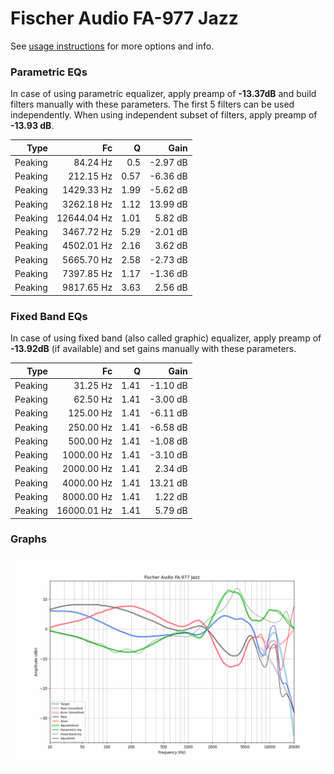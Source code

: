 # Fischer Audio FA-977 Jazz
See [usage instructions](https://github.com/jaakkopasanen/AutoEq#usage) for more options and info.

### Parametric EQs
In case of using parametric equalizer, apply preamp of **-13.37dB** and build filters manually
with these parameters. The first 5 filters can be used independently.
When using independent subset of filters, apply preamp of **-13.93 dB**.

| Type    | Fc          |    Q | Gain     |
|--------:|------------:|-----:|---------:|
| Peaking | 84.24 Hz    | 0.5  | -2.97 dB |
| Peaking | 212.15 Hz   | 0.57 | -6.36 dB |
| Peaking | 1429.33 Hz  | 1.99 | -5.62 dB |
| Peaking | 3262.18 Hz  | 1.12 | 13.99 dB |
| Peaking | 12644.04 Hz | 1.01 | 5.82 dB  |
| Peaking | 3467.72 Hz  | 5.29 | -2.01 dB |
| Peaking | 4502.01 Hz  | 2.16 | 3.62 dB  |
| Peaking | 5665.70 Hz  | 2.58 | -2.73 dB |
| Peaking | 7397.85 Hz  | 1.17 | -1.36 dB |
| Peaking | 9817.65 Hz  | 3.63 | 2.56 dB  |

### Fixed Band EQs
In case of using fixed band (also called graphic) equalizer, apply preamp of **-13.92dB**
(if available) and set gains manually with these parameters.

| Type    | Fc          |    Q | Gain     |
|--------:|------------:|-----:|---------:|
| Peaking | 31.25 Hz    | 1.41 | -1.10 dB |
| Peaking | 62.50 Hz    | 1.41 | -3.00 dB |
| Peaking | 125.00 Hz   | 1.41 | -6.11 dB |
| Peaking | 250.00 Hz   | 1.41 | -6.58 dB |
| Peaking | 500.00 Hz   | 1.41 | -1.08 dB |
| Peaking | 1000.00 Hz  | 1.41 | -3.10 dB |
| Peaking | 2000.00 Hz  | 1.41 | 2.34 dB  |
| Peaking | 4000.00 Hz  | 1.41 | 13.21 dB |
| Peaking | 8000.00 Hz  | 1.41 | 1.22 dB  |
| Peaking | 16000.01 Hz | 1.41 | 5.79 dB  |

### Graphs
![](./Fischer%20Audio%20FA-977%20Jazz.png)